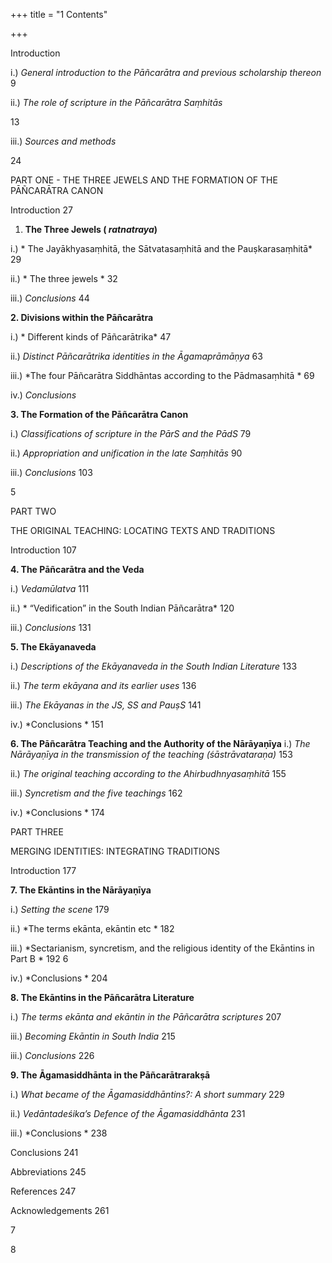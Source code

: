+++
title = "1 Contents"

+++

Introduction 

i.\) *General introduction to the Pāñcarātra and previous scholarship thereon* 9 

ii.\) *The role of scripture in the Pāñcarātra Saṃhitās* 

13 

iii.\) *Sources and methods* 

24 

PART ONE - THE THREE JEWELS AND THE FORMATION OF THE PĀÑCARĀTRA CANON 

Introduction 27 

1. **The Three Jewels \( *ratnatraya*\)** 

i.\) * The Jayākhyasaṃhitā, the Sātvatasaṃhitā and the Pauṣkarasaṃhitā* 29 

ii.\) * The three jewels * 32 

iii.\) *Conclusions* 44 

**2. Divisions within the Pāñcarātra**

i.\) * Different kinds of Pāñcarātrika* 47 

ii.\) *Distinct Pāñcarātrika identities in the Āgamaprāmāṇya* 63 

iii.\) *The four Pāñcarātra Siddhāntas according to the Pādmasaṃhitā * 69 

iv.\) *Conclusions*

**3. The Formation of the Pāñcarātra Canon**

i.\) *Classifications of scripture in the PārS and the PādS* 79 

ii.\) *Appropriation and unification in the late Saṃhitās* 90 

iii.\) *Conclusions* 103 

5 

PART TWO 

THE ORIGINAL TEACHING: LOCATING TEXTS AND TRADITIONS 

Introduction  107 

**4. The Pāñcarātra and the Veda**

i.\) *Vedamūlatva*  111 

ii.\) * “Vedification” in the South Indian Pāñcarātra*  120 

iii.\) *Conclusions*  131 

**5. The Ekāyanaveda**

i.\) *Descriptions of the Ekāyanaveda in the South Indian Literature* 133 

ii.\) *The term ekāyana and its earlier uses*  136 

iii.\) *The Ekāyanas in the JS, SS and PauṣS*  141 

iv.\) *Conclusions * 151 

**6. The Pāñcarātra Teaching and the Authority of the Nārāyaṇīya** i.\) *The Nārāyaṇīya in the transmission of the teaching \(śāstrāvataraṇa\)* 153 

ii.\) *The original teaching according to the Ahirbudhnyasaṃhitā*  155 

iii.\) *Syncretism and the five teachings*  162 

iv.\) *Conclusions * 174 

PART THREE 

MERGING IDENTITIES: INTEGRATING TRADITIONS 

Introduction  177 

**7. The Ekāntins in the Nārāyaṇīya**

i.\) *Setting the scene*  179 

ii.\) *The terms ekānta, ekāntin etc * 182 

iii.\) *Sectarianism, syncretism, and the religious identity of the Ekāntins in Part B * 192  6 

iv.\) *Conclusions * 204 

**8. The Ekāntins in the Pāñcarātra Literature**

i.\) *The terms ekānta and ekāntin in the Pāñcarātra scriptures* 207 

iii.\) *Becoming Ekāntin in South India*  215 

iii.\) *Conclusions*  226 

**9. The Āgamasiddhānta in the Pāñcarātrarakṣā**

i.\) *What became of the Āgamasiddhāntins?: A short summary*  229 

ii.\) *Vedāntadeśika’s Defence of the Āgamasiddhānta*  231 

iii.\) *Conclusions * 238 

Conclusions  241 

Abbreviations  245 

References  247 

Acknowledgements  261 

7 

8 
